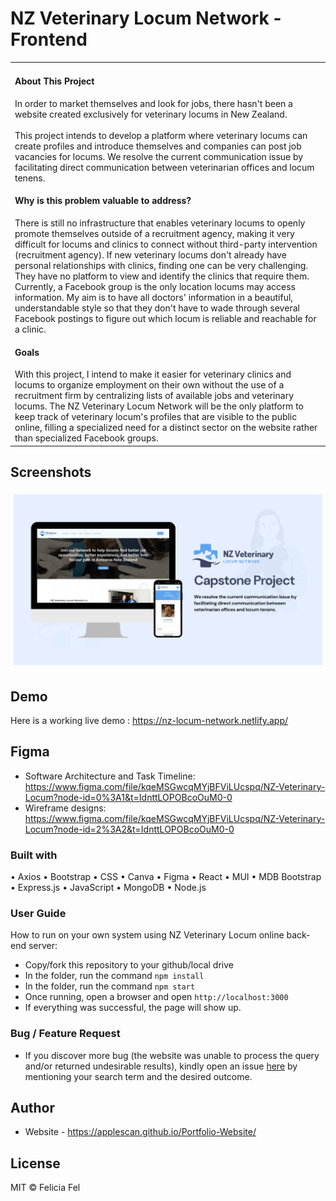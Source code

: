 # NZ Veterinary Locum Network - Frontend

<table>
<tr>
<td>

<h4>About This Project</h4>

In order to market themselves and look for jobs, there hasn't been a website created exclusively for veterinary locums in New Zealand.
<br></br>
This project intends to develop a platform where veterinary locums can create profiles and introduce themselves and companies can post job vacancies for locums.
We resolve the current communication issue by facilitating direct communication between veterinarian offices and locum tenens.

<h4>Why is this problem valuable to address?</h4>

There is still no infrastructure that enables veterinary locums to openly promote themselves outside of a recruitment agency,
making it very difficult for locums and clinics to connect without third-party intervention (recruitment agency).
If new veterinary locums don't already have personal relationships with clinics, finding one can be very challenging.
They have no platform to view and identify the clinics that require them. Currently, a Facebook group is the only location locums may access information.
My aim is to have all doctors' information in a beautiful,
understandable style so that they don't have to wade through several Facebook postings to figure out which locum is reliable and reachable for a clinic.

<h4>Goals</h4>
With this project, I intend to make it easier for veterinary clinics and locums to organize employment on their own without the use 
of a recruitment firm by centralizing lists of available jobs and veterinary locums.
The NZ Veterinary Locum Network will be the only platform to keep track of veterinary locum's profiles that are visible to the public online, 
filling a specialized need for a distinct sector on the website rather than specialized Facebook groups.

</td>
</tr>
</table>

## Screenshots

![](https://github.com/applescan/NZ-Locum-Frontend/blob/main/src/images/Capstone%20cover.png)

## Demo

Here is a working live demo : https://nz-locum-network.netlify.app/

## Figma

- Software Architecture and Task Timeline: https://www.figma.com/file/kqeMSGwcqMYjBFViLUcspq/NZ-Veterinary-Locum?node-id=0%3A1&t=IdnttLOPOBcoOuM0-0
- Wireframe designs: https://www.figma.com/file/kqeMSGwcqMYjBFViLUcspq/NZ-Veterinary-Locum?node-id=2%3A2&t=IdnttLOPOBcoOuM0-0

### Built with

• Axios
• Bootstrap
• CSS
• Canva
• Figma
• React
• MUI
• MDB Bootstrap
• Express.js
• JavaScript
• MongoDB
• Node.js

### User Guide

How to run on your own system using NZ Veterinary Locum online back-end server:

- Copy/fork this repository to your github/local drive
- In the folder, run the command `npm install`
- In the folder, run the command `npm start`
- Once running, open a browser and open `http://localhost:3000`
- If everything was successful, the page will show up.

### Bug / Feature Request

- If you discover more bug (the website was unable to process the query and/or returned undesirable results), kindly open an issue [here](https://github.com/applescan/NZ-Veterinary-Locum-Frontend/issues/new) by mentioning your search term and the desired outcome.

## Author

- Website - https://applescan.github.io/Portfolio-Website/

## License

MIT © Felicia Fel
